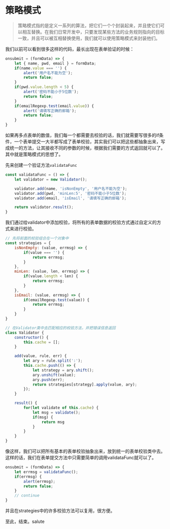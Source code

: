 # 策略模式

> 策略模式指的是定义一系列的算法，把它们一个个封装起来，并且使它们可以相互替换。在我们日常开发中，只要发现某些方法的业务规则指向的目标一致，并且可以被互相替换使用，我们就可以使用策略模式来封装他们。

我们以前可以看到很多这样的代码，最长出现在表单验证的时候：

``` js
onsubmit = (formData) => {
    let { name, pwd, email } = formData;
    if(name.value === '') {
        alert('用户名不能为空');
        return false;
    }
    if(pwd.value.length < 5) {
        alert('密码不能小于5位数');
        return false;
    }
    if(emailRegexp.test(email.value)) {
        alert('请填写正确的邮箱');
        return false;
    }
}
```

如果再多点表单的数值，我们每一个都需要去校验的话，我们就需要写很多的if条件，一个表单提交一大半都写成了表单校验，其实我们可以把这些都抽象出来，写成统一的方法，让其接收不同的参数的时候，根据我们需要的方式返回就可以了。其中就是策略模式的思想了。

先来创建一个验证方法`validataFunc`

``` js
const validataFunc = () => {
    let validator = new Validator();

    validator.add(name, 'isNonEmpty', '用户名不能为空');
    validator.add(pwd, 'minLen:5', '密码不能小于5位数');
    validator.add(email, 'isEmail', '请填写正确的邮箱');

    return validator.result();
}
```

我们通过给validator中添加校验，将所有的表单数据的校验方式通过自定义的方式来进行校验。

``` js
// 先将前面的校验组合在一个对象中
const strategies = {
    isNonEmpty: (value, errmsg) => {
        if(value === '') {
            return errmsg;
        }
    },
    minLen: (value, len, errmsg) => {
        if(value.length < len) {
            return errmsg;
        }
    },
    isEmail: (value, errmsg) => {
        if(emailRegexp.test(value)) {
            return errmsg;
        }
    }
}

// 在Validator类中去匹配相应的校验方法，并把错误信息返回
class Validator {
    constructor() {
        this.cache = [];
    }

    add(value, rule, err) {
        let ary = rule.split(':');
        this.cache.push(() => {
            let strategy = ary.shift();
            ary.unshift(value);
            ary.push(err);
            return strategies[strategy].apply(value, ary);
        });
    }

    result() {
        for(let validate of this.cache) {
            let msg = validate();
            if(msg) {
                return msg
            }
        }
    }
}
```

像这样，我们可以把所有基本的表单校验抽象出来，放到统一的表单校验类中去。
这样的话，我们在表单提交方法中只需要简单的调用validataFunc就可以了。

``` js
onsubmit = (formData) => {
    let errmsg = validataFunc();
    if(errmsg) {
        alert(errmsg);
        return false;
    }
    // continue
}
```

并且在strategies中的许多校验方法可以复用，很方便。

至此，结束。salute
